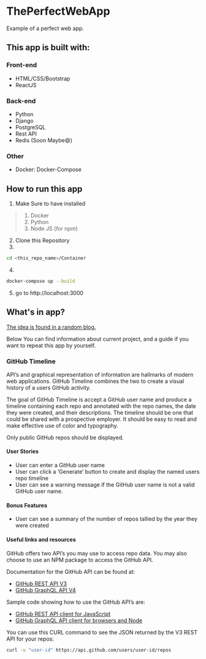 # ThePerfectWebApp
Example of a perfect web app.

## This app is built with:<br>
### Front-end
* HTML/CSS/Bootstrap
* ReactJS

### Back-end
* Python
* Django
* PostgreSQL
* Rest API
* Redis (Soon Maybe:smile:)

### Other
* Docker: Docker-Compose

## How to run this app
1. Make Sure to have installed
>1. Docker
>2. Python
>3. Node JS (for npm)
2. Clone this Repository
3.
```bash
cd <this_repo_name>/Container
```
4.
```bash
docker-compose up --build
```
5. go to http://localhost:3000

## What's in app?
[The idea is found in a random blog.](https://blog.bitsrc.io/15-app-ideas-to-build-and-level-up-your-coding-skills-28612c72a3b1)

Below You can find information about current project, and a guide if you want to repeat this app by yourself.

### GitHub Timeline
API’s and graphical representation of information are hallmarks of modern web applications. GitHub Timeline combines the two to create a visual history of a users GitHub activity.

The goal of GitHub Timeline is accept a GitHub user name and produce a timeline containing each repo and annotated with the repo names, the date they were created, and their descriptions. The timeline should be one that could be shared with a prospective employer. It should be easy to read and make effective use of color and typography.

Only public GitHub repos should be displayed.

#### User Stories
* User can enter a GitHub user name
* User can click a ‘Generate’ button to create and display the named users repo timeline
* User can see a warning message if the GitHub user name is not a valid GitHub user name.

#### Bonus Features
* User can see a summary of the number of repos tallied by the year they were created

#### Useful links and resources
GitHub offers two API’s you may use to access repo data. You may also choose to use an NPM package to access the GitHub API.

Documentation for the GitHub API can be found at:

* [GitHub REST API V3](https://developer.github.com/v3/)
* [GitHub GraphQL API V4](https://developer.github.com/v4/)

Sample code showing how to use the GitHub API’s are:

* [GitHub REST API client for JavaScript](https://github.com/octokit/rest.js/)
* [GitHub GraphQL API client for browsers and Node](https://github.com/octokit/graphql.js)

You can use this CURL command to see the JSON returned by the V3 REST API for your repos:

```bash
curl -u "user-id" https://api.github.com/users/user-id/repos
```
